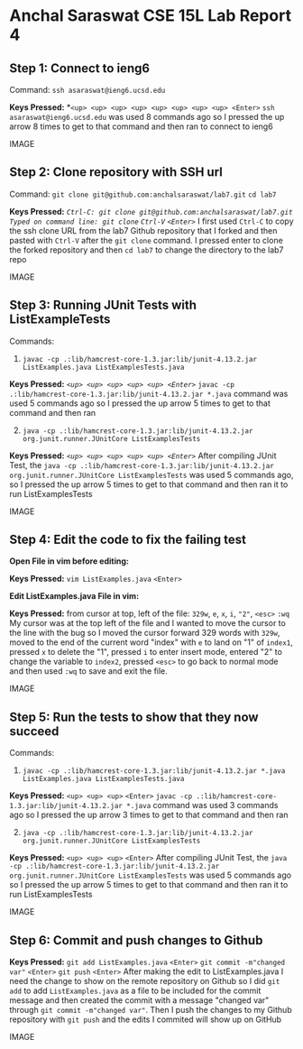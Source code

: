 # Anchal Saraswat CSE 15L Lab Report 4

## Step 1: Connect to ieng6

Command: `ssh asaraswat@ieng6.ucsd.edu`

**Keys Pressed:** *`<up> <up> <up> <up> <up> <up> <up> <up> <Enter>` 
`ssh asaraswat@ieng6.ucsd.edu` was used 8 commands ago so I pressed the up arrow 8 times to get to that command and then ran to connect to ieng6

IMAGE

## Step 2: Clone repository with SSH url

Command: `git clone git@github.com:anchalsaraswat/lab7.git` `cd lab7`


**Keys Pressed:** *`Ctrl-C: git clone git@github.com:anchalsaraswat/lab7.git` `Typed on command line: git clone` `Ctrl-V` `<Enter>`*
I first used `Ctrl-C` to copy the ssh clone URL from the lab7 Github repository that I forked and then pasted with `Ctrl-V` after the `git clone` command. I pressed enter to clone the forked repository and then `cd lab7` to change the directory to the lab7 repo

IMAGE

## Step 3: Running JUnit Tests with ListExampleTests

Commands:
1. `javac -cp .:lib/hamcrest-core-1.3.jar:lib/junit-4.13.2.jar ListExamples.java ListExamplesTests.java`

**Keys Pressed:** *`<up> <up> <up> <up> <up> <Enter>`* `javac -cp .:lib/hamcrest-core-1.3.jar:lib/junit-4.13.2.jar *.java` command was used 5 commands ago so I pressed the up arrow 5 times to get to that command and then ran 

2. `java -cp .:lib/hamcrest-core-1.3.jar:lib/junit-4.13.2.jar org.junit.runner.JUnitCore ListExamplesTests`
   
**Keys Pressed:** *`<up> <up> <up> <up> <up> <Enter>`* After compiling JUnit Test, the `java -cp .:lib/hamcrest-core-1.3.jar:lib/junit-4.13.2.jar org.junit.runner.JUnitCore ListExamplesTests` was used 5 commands ago, so I pressed the up arrow 5 times to get to that command and then ran it to run ListExamplesTests

IMAGE

## Step 4: Edit the code to fix the failing test

**Open File in vim before editing:** 

**Keys Pressed:** `vim ListExamples.java` `<Enter>`

**Edit ListExamples.java File in vim:**

**Keys Pressed:** from cursor at top, left of the file: `329w`, `e`, `x`, `i`, `"2"`, `<esc>` `:wq`
My cursor was at the top left of the file and I wanted to move the cursor to the line with the bug so I moved the cursor forward 329 words with `329w`, moved to the end of the current word "index" with `e` to land on "1" of `index1`, pressed `x` to delete the "1", pressed `i` to enter insert mode, entered "2" to change the variable to `index2`, pressed `<esc>` to go back to normal mode and then used `:wq` to save and exit the file.

IMAGE

## Step 5: Run the tests to show that they now succeed

Commands: 
1. `javac -cp .:lib/hamcrest-core-1.3.jar:lib/junit-4.13.2.jar *.java ListExamples.java ListExamplesTests.java`

**Keys Pressed:** `<up> <up> <up>` `<Enter>`
`javac -cp .:lib/hamcrest-core-1.3.jar:lib/junit-4.13.2.jar *.java` command was used 3 commands ago so I pressed the up arrow 3 times to get to that command and then ran 


2. `java -cp .:lib/hamcrest-core-1.3.jar:lib/junit-4.13.2.jar org.junit.runner.JUnitCore ListExamplesTests` 

**Keys Pressed:** `<up> <up> <up>` `<Enter>`
After compiling JUnit Test, the `java -cp .:lib/hamcrest-core-1.3.jar:lib/junit-4.13.2.jar org.junit.runner.JUnitCore ListExamplesTests` was used 5 commands ago so I pressed the up arrow 5 times to get to that command and then ran it to run ListExamplesTests

IMAGE 

## Step 6: Commit and push changes to Github

**Keys Pressed:** `git add ListExamples.java` `<Enter>` `git commit -m"changed var"` `<Enter>` `git push` `<Enter>`
After making the edit to ListExamples.java I need the change to show on the remote repository on Github so I did `git add` to add `ListExamples.java` as a file to be included for the commit message and then created the commit with a message "changed var" through `git commit -m"changed var"`. Then I push the changes to my Github repository with `git push` and the edits I commited will show up on GitHub

IMAGE
